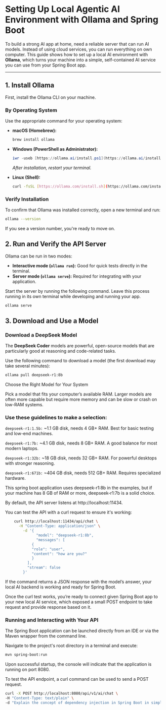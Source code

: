 # Setting Up Local Agentic AI Environment with Ollama and Spring Boot

To build a strong AI app at home, need a reliable server that can run AI models. Instead of using cloud services,
you can run everything on own computer. This guide shows how to set up a local AI environment with **Ollama**,
which turns your machine into a simple, self-contained AI service you can use from your Spring Boot app.

---

## 1. Install Ollama

First, install the Ollama CLI on your machine.

### By Operating System

Use the appropriate command for your operating system:

* **macOS (Homebrew):**
    ```sh
    brew install ollama
    ```

* **Windows (PowerShell as Administrator):**
    ```powershell
    iwr -useb [https://ollama.ai/install.ps1](https://ollama.ai/install.ps1) | iex
    ```
  *After installation, restart your terminal.*

* **Linux (Shell):**
    ```sh
    curl -fsSL [https://ollama.com/install.sh](https://ollama.com/install.sh) | sh
    ```

### Verify Installation

To confirm that Ollama was installed correctly, open a new terminal and run:

```sh
ollama --version
```

If you see a version number, you're ready to move on.

## 2. Run and Verify the API Server

Ollama can be run in two modes:

* **Interactive mode (`ollama run`):** Good for quick tests directly in the terminal.
* **Server mode (`ollama serve`):** Required for integrating with your application.

Start the server by running the following command. Leave this process running in its own terminal while developing and
running your app.

```sh
ollama serve
```

## 3. Download and Use a Model

### Download a DeepSeek Model

The **DeepSeek Coder** models are powerful, open-source models that are particularly good at reasoning and code-related tasks.

Use the following command to download a model (the first download may take several minutes):

```sh
ollama pull deepseek-r1:8b
```
Choose the Right Model for Your System

Pick a model that fits your computer’s available RAM. Larger models are often more capable but require more memory and can be slow or crash on low-RAM systems.

### Use these guidelines to make a selection:

`deepseek-r1:1.5b:` ~1.1 GB disk, needs 4 GB+ RAM. Best for basic testing and low-end machines.

`deepseek-r1:7b:` ~4.1 GB disk, needs 8 GB+ RAM. A good balance for most modern laptops.

`deepseek-r1:32b:` ~18 GB disk, needs 32 GB+ RAM. For powerful desktops with stronger reasoning.

`deepseek-r1:671b:` ~404 GB disk, needs 512 GB+ RAM. Requires specialized hardware.

This spring boot application uses deepseek-r1:8b in the examples, but if your machine has 8 GB of RAM or more, deepseek-r1:7b is a solid choice.

By default, the API server listens at http://localhost:11434.

You can test the API with a curl request to ensure it's working:

```sh
    curl http://localhost:11434/api/chat \
      -H "Content-Type: application/json" \
        -d '{
              "model": "deepseek-r1:8b",
              "messages": [
            {
            "role": "user",
            "content": "how are you?"
            }
          ],
          "stream": false
        }'
```
If the command returns a JSON response with the model’s answer, your local AI backend is working and ready for Spring Boot.

Once the curl test works, you’re ready to connect given Spring Boot app to your new local AI service, which exposed a small POST endpoint to take request and provide response based on it.

### Running and Interacting with Your API
The Spring Boot application can be launched directly from an IDE or via the Maven wrapper from the command line.

Navigate to the project's root directory in a terminal and execute:

```sh
mvn spring-boot:run
```
Upon successful startup, the console will indicate that the application is running on port 8080.   

To test the API endpoint, a curl command can be used to send a POST request.

```sh
curl -X POST http://localhost:8080/api/v1/ai/chat \
-H "Content-Type: text/plain" \
-d "Explain the concept of dependency injection in Spring Boot in simple terms."
```
